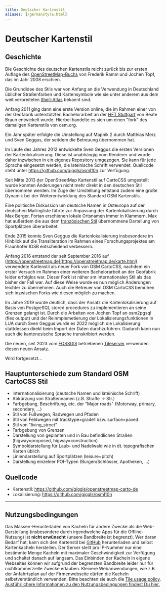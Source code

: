 ```yaml
---
title: Deutscher Kartenstil
aliases: [/germanstyle.html]
---
```


# Deutscher Kartenstil

## Geschichte

Die Geschichte des deutschen Kartenstils reicht zurück bis zur ersten
Auflage des [OpenStreetMap-Buchs](http://openstreetmap.info/) von
Frederik Ramm und Jochen Topf, das im Jahr 2008 erschien.

Die Grundidee des Stils war von Anfang an die Verwendung in Deutschland
üblicher Straßenfarben und Kartensymbole wie sie unter anderem aus dem
weit verbreiteten
[Shell-Atlas](https://www.landkartenarchiv.de/deutschlandkarten.php?q=shelldeutschland_1958)
bekannt sind.

Anfang 2011 ging dann eine erste Version online, die im Rahmen einer von der
Geofabrik unterstützten Bachelorarbeit an der
[HFT Stuttgart](https://www.hft-stuttgart.de/vermessung/news/geo-challenge-des-studiengangs-vermessung-und-geoinformatik)
von Beate Braun entwickelt wurde.  Hierbei handelte es sich um einen "fork"
des damaligen Kartenstils von osm.org.

Ein Jahr später erfolgte die Umstellung auf Mapnik 2 durch Matthias Merz
und Sven Geggus, der seitdem die Betreuung übernommen hat.

Im Laufe des Jahres 2012 entwickelte Sven Geggus die ersten Versionen
der Kartenlokalisierung. Diese ist unabhängig vom Renderer und wurde
daher inzwischen in ein eigenes Repository umgezogen. Sie kann für jede
Sprache eingesetzt werden, die lateinische Schrift verwendet. Quellcode
steht unter <https://github.com/giggls/osml10n> zur
Verfügung.

Seit Mitte 2013 der OpenStreetMap Kartenstil auf CartoCSS umgestellt
wurde konnten Änderungen nicht mehr direkt in den deutschen Stil
übernommen werden. Im Zuge der Umstellung entstand zudem eine große
Dynamik bei der Weiterentwicklung des Standard OSM Kartenstils.

Eine politische Diskussion um deutsche Namen in Osteuropa auf der
deutschen Mailingliste führte zur Anpassung der Kartenlokalisierung
durch Max Berger. Fortan erschienen lokale Ortsnamen immer in Klammern.
Max hat außerdem die aus dem [französischen
Stil](https://github.com/cquest/osmfr-cartocss) übernommene Dartellung
von Sportplätzen überarbeitet.

Ende 2015 konnte Sven Geggus die Kartenlokalisierung insbesondere im
Hinblick auf die Transliteration im Rahmen eines Forschungsprojektes am
Fraunhofer IOSB entscheidend verbessern.

Anfang 2016 entstand der seit September 2016 auf
[https://openstreetmap.de](https://openstreetmap.de/karte.html)
verwendete Kartenstil als neuer Fork von OSM CartoCSS, nachdem ein
erster Versuch im Rahmen einer weiteren Bachelorarbeit an der Geofabrik
leider erfolglos war. Dieser Fork ist näher am internationalen Stil als
das bisher der Fall war. Auf diese Weise wurde es nun möglich
Änderungen leichter zu übernehmen. Auch die Betreuer von OSM CartoCSS
bemühen sich inzwischen Forks wie diesen möglich zu machen.

Im Jahre 2019 wurde deutlich, dass der Ansatz die Kartenlokalisierung auf
Basis von PostgreSQL stored procedures zu implementieren an seine Grenzen
gelangt ist.  Durch die Arbeiten von Jochen Topf an osm2pgsql (flex output)
und der Reinmplemetierung der Lokalisierungsfunktionen in LUA durch Sven
Geggus wurde es 2022 möglich die Lokalisierung stattdessen direkt beim
Import der Daten durchzuführen.  Dadurch kann nun auch die kantonesische
Sprache transkribiert werden.

Die neuen, seit 2023 vom [FOSSGIS](https://fossgis.de) betriebenen
[Tileserver](https://tile.openstreetmap.de) verwenden diesen neuen Ansatz.

Wird fortgesetzt...

## Hauptunterschiede zum Standard OSM CartoCSS Stil

  - Internationalisierung (deutsche Namen und lateinische Schrift)
  - Abkürzung von Straßennamen (z.B. Straße -\> Str.)
  - Farbgebung, Beschriftung, etc. der "Major roads" (Motorway, primary,
    secondary, ...)
  - Stil von Fußwegen, Radwegen und Pfaden
  - Stil von Feldwegen mit tracktype=grade1 bzw. surface=paved
  - Stil von "living\_street"
  - Farbgebung von Grenzen
  - Darstellung von geplanten und in Bau befindlichen Straßen
    (higway=proposed, higway=construction)
  - Symboldarstellung für Laub- und Nadelwald wie in dt. topografischen
    Karten üblich
  - Liniendarstellung auf Sportplätzen (leisure=pitch)
  - Darstellung einzelner POI-Typen (Burgen/Schlösser, Apotheken, ...)

## Quellcode

  - Kartenstil: <https://github.com/giggls/openstreetmap-carto-de>
  - Lokalisierung: <https://github.com/giggls/osml10n>

-----

## Nutzungsbedingungen

Das Massen-Herunterladen von Kacheln für andere Zwecke als die
Web-Darstellung (insbesondere durch irgendwelche Apps für die
Offline-Nutzung) ist **nicht erwünscht** (unsere Bandbreite ist
begrenzt). Wer daran Bedarf hat, kann sich den Kartenstil bei
[GitHub](https://github.com/giggls/openstreetmap-carto-de) herunterladen
und selbst Kartenkacheln herstellen. Der Server stellt pro IP-Nummer nur
eine bestimmte Menge Kacheln mit maximaler Geschwindigkeit zur Verfügung
und schaltet danach auf langsam. Das Einbinden der Kacheln in eigene
Webseites können wir aufgrund der begrenzten Bandbreite leider nur für
nichtkommerzielle Zwecke erlauben. Kleinere Webanwendungen, wie z.B. der
Anfahrtsplan auf der Firmenwebseite dürfen die Kacheln
selbstverständlich verwenden. Bitte beachten sie auch die [Tile usage
policy](https://wiki.openstreetmap.org/wiki/Tile_usage_policy).
[Ausführlichere Informationen zu den Nutzungsbedingungen findest Du
hier.](https://fossgis.de/arbeitsgruppen/osm-server/nutzungsbedingungen/)
